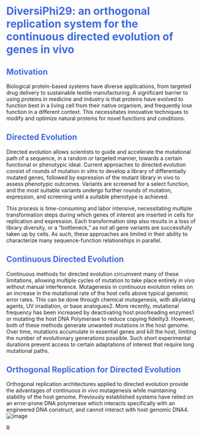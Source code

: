 # <span style="color:royalblue"> DiversiPhi29: an orthogonal replication system for the continuous directed evolution of genes in vivo </span>
## <span style="color:royalblue"> Motivation </span>
Biological protein-based systems have diverse applications, from targeted drug delivery to sustainable textile manufacturing. A significant barrier to using proteins in medicine and industry is that proteins have evolved to function best in a living cell from their native organism, and frequently lose function in a different context. This necessitates innovative techniques to modify and optimize natural proteins for novel functions and conditions. 

## <span style="color:royalblue"> Directed Evolution </span>
Directed evolution allows scientists to guide and accelerate the mutational path of a sequence, in a random or targeted manner, towards a certain functional or phenotypic ideal. Current approaches to directed evolution consist of rounds of mutation in vitro to develop a library of differentially mutated genes, followed by expression of the mutant library in vivo to assess phenotypic outcomes. Variants are screened for a select function, and the most suitable variants undergo further rounds of mutation, expression, and screening until a suitable phenotype is achieved.

This process is time-consuming and labor intensive, necessitating multiple transformation steps during which genes of interest are inserted in cells for replication and expression. Each transformation step also results in a loss of library diversity, or a “bottleneck,” as not all gene variants are successfully taken up by cells. As such, these approaches are limited in their ability to characterize many sequence-function relationships in parallel. 

## <span style="color:royalblue"> Continuous Directed Evolution </span>
Continuous methods for directed evolution circumvent many of these limitations, allowing multiple cycles of mutation to take place entirely *in vivo* without manual interference. Mutagenesis in continuous evolution relies on an increase in the mutational rate of the host cells above typical genomic error rates. This can be done through chemical mutagenesis, with alkylating agents, UV irradiation, or base analogues2. More recently, mutational frequency has been increased by deactivating host proofreading enzymes1 or mutating the host DNA Polymerase to reduce copying fidelity3. However, both of these methods generate unwanted mutations in the host genome. Over time, mutations accumulate in essential genes and kill the host, limiting the number of evolutionary generations possible. Such short experimental durations prevent access to certain adaptations of interest that require long mutational paths.

## <span style="color:royalblue"> Orthogonal Replication for Directed Evolution </span>
Orthogonal replication architectures applied to directed evolution provide the advantages of continuous in vivo mutagenesis while maintaining stability of the host genome. Previously established systems have relied on an error-prone DNA polymerase which interacts specifically with an engineered DNA construct, and cannot interact with host genomic DNA4. ![image](https://user-images.githubusercontent.com/59736592/131269090-70e64e1e-6d80-498f-a915-3f968eaa7796.png)


R


















